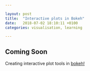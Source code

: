 ```yaml
---

layout: post
title:  "Interactive plots in Bokeh"
date:   2018-07-02 18:10:11 +0100
categories: visualisation, learning

---
```


## Coming Soon 

Creating interactive plot tools in [bokeh!](https://bokeh.pydata.org/en/latest/docs/gallery.html) 


